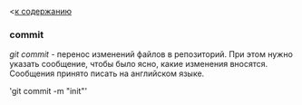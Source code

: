 <[к содержанию](./readme.md)

### commit

 _git commit_ - перенос изменений файлов в репозиторий. При этом нужно указать сообщение, чтобы было ясно, какие изменения вносятся. Сообщения принято писать на английском языке.

 'git commit -m "init"'